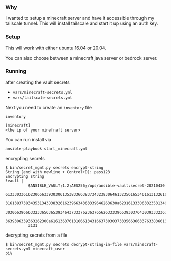 ### Why

I wanted to setup a minecraft server and have it accessible through my tailscale tunnel.
This will install tailscale and start it up using an auth key.

### Setup

This will work with either ubuntu 16.04 or 20.04.

You can also choose between a minecraft java server or bedrock server.


### Running

after creating the vault secrets 

- `vars/minecraft-secrets.yml`
- `vars/tailscale-secrets.yml`

Next you need to create an `inventory` file

`inventory`
```
[minecraft]
<the ip of your minefraft server>
```

You can run install via

`ansible-playbook start_minecraft.yml`


encrypting secrets

```
$ bin/secret_mgmt.py secrets encrypt-string
String (end with newline + Control+D): pass123
Encrypting string
!vault |
          $ANSIBLE_VAULT;1.2;AES256;/ops/ansible-vault:secret-20210430
          61333033616230656339303061353833663837343238306461323561653461613132616263353231
          3161383738343531343838326162396634363339646263630a623161333063323531346337353266
          30306639666332336563653934643733376236376562633339653930376430393332363333646130
          3639306339363262300a616136376131666134316637303037333566366337633836613862393264
          3131
```

decrypting secrets from a file

```
$ bin/secret_mgmt.py secrets decrypt-string-in-file vars/minecraft-secrets.yml minecraft_user
pi%
```